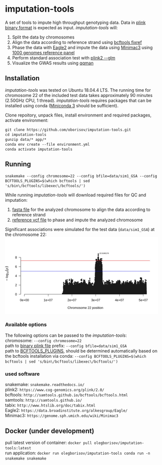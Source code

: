 # imputation-tools
A set of tools to impute high throughput genotyping data. Data in [plink binary format](https://www.cog-genomics.org/plink/1.9/formats#bed) is expected as input. *imputation-tools* will:
1. Split the data by chromosomes
2. Align the data according to reference strand using [bcftools fixref](https://samtools.github.io/bcftools/howtos/plugin.fixref.html)
3. Phase the data with [Eagle2](https://data.broadinstitute.org/alkesgroup/Eagle/) and impute the data using [Minimac3](https://genome.sph.umich.edu/wiki/Minimac3) using [1000 genomes reference panel](https://data.broadinstitute.org/alkesgroup/Eagle/#x1-300005.3)
4. Perform standard association test with [plink2 --glm](https://www.cog-genomics.org/plink/2.0/assoc#glm)
5. Visualize the GWAS results using [qqman](https://cran.r-project.org/web/packages/qqman/index.html)

## Installation
*imputation-tools* was tested on Ubuntu 18.04.4 LTS. The running time for chromosome 22 of the included test data takes approximately 90 minutes (2.50GHz CPU, 1 thread). *imputation-tools* requires packages that can be installed using conda ([Miniconda 3](https://docs.conda.io/en/latest/miniconda.html) should be sufficient).

Clone repoitory, unpack files, install environment and required packages, activate environment:
```
git clone https://github.com/oborisov/imputation-tools.git  
cd imputation-tools
gunzip data/* app/*
conda env create --file environment.yml  
conda activate imputation-tools
```

## Running
```
snakemake --config chromosome=22 --config bfile=data/sim1_GSA --config BCFTOOLS_PLUGINS=$(which bcftools | sed 's/bin\/bcftools/libexec\/bcftools/')
```
While running *imputation-tools* will download required files for QC and imputation:
1. [fasta file](http://hgdownload.cse.ucsc.edu/goldenpath/hg19/chromosomes/) for the analyzed chromosome to align the data according to reference strand  
2. [reference vcf file](ftp://ftp.1000genomes.ebi.ac.uk/vol1/ftp/release/20130502/) to phase and impute the analyzed chromosome  

Significant associations were simulated for the test data (`data/sim1_GSA`) at the chromosome 22:  
![chr22](data/chr22.jpeg)

### Available options
The following options can be passed to the *imputation-tools*:  
chromosome: ```--config chromosome=22```  
path to [binary plink file](https://samtools.github.io/bcftools/howtos/plugin.fixref.html) prefix: ```--config bfile=data/sim1_GSA```  
path to [BCFTOOLS_PLUGINS](https://samtools.github.io/bcftools/howtos/plugins.html), should be determined automatically based on the bcftools installation via conda: ```--config BCFTOOLS_PLUGINS=$(which bcftools | sed 's/bin\/bcftools/libexec\/bcftools/')```  

### used software
snakemake: ```snakemake.readthedocs.io/```  
plink2: ```https://www.cog-genomics.org/plink/2.0/```  
bcftools: ```http://samtools.github.io/bcftools/bcftools.html```  
samtools: ```http://samtools.github.io/```  
tabix: ```http://www.htslib.org/doc/tabix.html```  
Eagle2: ```https://data.broadinstitute.org/alkesgroup/Eagle/```  
Minimac3: ```https://genome.sph.umich.edu/wiki/Minimac3```  


## Docker (under development)
pull latest version of container: ```docker pull olegborisov/imputation-tools:latest```  
run application: ```docker run olegborisov/imputation-tools conda run -n snakemake snakemake```
